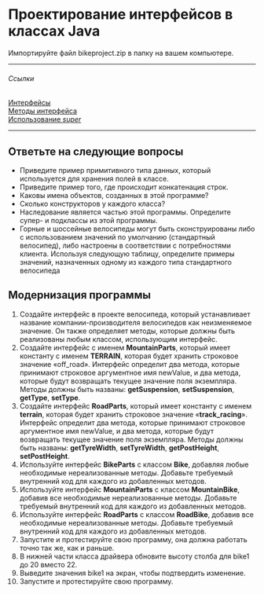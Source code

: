 # Проектирование интерфейсов в классах Java #
Импортируйте файл bikeproject.zip в папку на вашем компьютере.
***
###### Ссылки ######
[Интерфейсы](https://docs.oracle.com/javase/tutorial/java/concepts/interface.html "Описание из документаии")  
[Методы интерфейса](https://docs.oracle.com/javase/tutorial/java/IandI/override.html)  
[Использование *super*](https://docs.oracle.com/javase/tutorial/java/IandI/super.html)
***
## Ответьте на следующие вопросы ##
* Приведите пример примитивного типа данных, который используется для хранения полей в классе.
* Приведите пример того, где происходит конкатенация строк.
* Каковы имена объектов, созданных в этой программе?
* Сколько конструкторов у каждого класса?
* Наследование является частью этой программы. Определите супер- и подклассы из этой программы.
* Горные и шоссейные велосипеды могут быть сконструированы либо с использованием значений по умолчанию (стандартный велосипед), либо настроены в соответствии с потребностями клиента. Используя следующую таблицу, определите примеры значений, назначенных одному из каждого типа стандартного велосипеда

## Модернизация программы ##
1. Создайте интерфейс в проекте велосипеда, который устанавливает название компании-производителя велосипедов как неизменяемое значение. Он также определяет методы, которые должны быть реализованы любым классом, использующим интерфейс.
2. Создайте интерфейс с именем **MountainParts**, который имеет константу с именем **TERRAIN**, которая будет хранить строковое значение «off_road». Интерфейс определит два метода, которые принимают строковое аргументное имя newValue, и два метода, которые будут возвращать текущее значение поля экземпляра. Методы должны быть названы: **getSuspension**, **setSuspension**, **getType**, **setType**.
3. Создайте интерфейс **RoadParts**, который имеет константу с именем **terrain**, которая будет хранить строковое значение «**track_racing**». Интерфейс определит два метода, которые принимают строковое аргументное имя newValue, и два метода, которые будут возвращать текущее значение поля экземпляра. Методы должны быть названы: **getTyreWidth**, **setTyreWidth**, **getPostHeight**, **setPostHeight**.
4. Используйте интерфейс **BikeParts** с классом **Bike**, добавляя любые необходимые нереализованные методы. Добавьте требуемый внутренний код для каждого из добавленных методов.
5. Используйте интерфейс **MountainParts** с классом **MountainBike**, добавив все необходимые нереализованные методы. Добавьте требуемый внутренний код для каждого из добавленных методов.
6. Используйте интерфейс **RoadParts** с классом **RoadBike**, добавив все необходимые нереализованные методы. Добавьте требуемый внутренний код для каждого из добавленных методов.
7. Запустите и протестируйте свою программу, она должна работать точно так же, как и раньше.
8. В нижней части класса драйвера обновите высоту столба для bike1 до 20 вместо 22.
9. Выведите значения bike1 на экран, чтобы подтвердить изменение.
10. Запустите и протестируйте свою программу.
